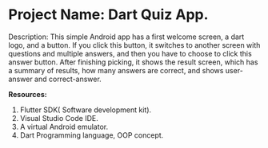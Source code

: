 <h1>Project Name: Dart Quiz App.</h1>

<p><b></b>Description:<b></b> This simple Android app has a first welcome screen, a dart logo,
and a button. If you click this button, it switches to another screen with questions and
multiple answers, and then you have to choose to click this answer button. After
finishing picking, it shows the result screen, which has a summary of results, how many
answers are correct, and shows user-answer and correct-answer.</p>

<b>Resources:</b>
<ol>
<li>Flutter SDK( Software development kit).</li>
<li>Visual Studio Code IDE.</li>
<li>A virtual Android emulator.</li>
<li>Dart Programming language, OOP concept.</li>
</ol>

